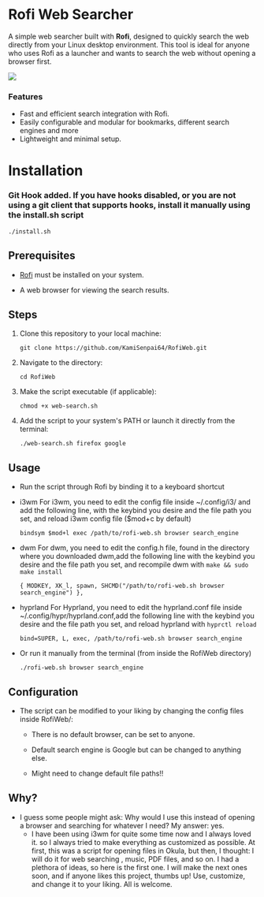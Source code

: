 # Rofi Web Searcher

A simple web searcher built with **Rofi**, designed to quickly search the web directly from your Linux desktop environment. This tool is ideal for anyone who uses Rofi as a launcher and wants to search the web without opening a browser first.

![](https://github.com/KamiSenpai64/RofiWeb/blob/master/untitled.gif)

### Features

- Fast and efficient search integration with Rofi.
- Easily configurable and modular for bookmarks, different search engines and more
- Lightweight and minimal setup.

# Installation

### Git Hook added. If you have hooks disabled, or you are not using a git client that supports hooks, install it manually using the install.sh script
	
	./install.sh

## Prerequisites

- [Rofi](https://github.com/davatorium/rofi) must be installed on your system.

- A web browser for viewing the search results.

## Steps

1. Clone this repository to your local machine:

	``git clone https://github.com/KamiSenpai64/RofiWeb.git``

2. Navigate to the directory:
	
	``cd RofiWeb``

3. Make the script executable (if applicable):
	
	``chmod +x web-search.sh``

4. Add the script to your system's PATH or launch it directly from the terminal:
	
	``./web-search.sh firefox google``

## Usage

- Run the script through Rofi by binding it to a keyboard shortcut 

- i3wm
	For i3wm, you need to edit the config file inside ~/.config/i3/ and add the following line, with the keybind you desire and the file path you set, and reload i3wm config file ($mod+c by default)

	```
	bindsym $mod+l exec /path/to/rofi-web.sh browser search_engine
	```

- dwm 
	For dwm, you need to edit the config.h file, found in the directory where you downloaded dwm,add the following line with the keybind you desire and the file path you set, and recompile dwm with `make && sudo make install`
	
	```
	{ MODKEY, XK_l, spawn, SHCMD("/path/to/rofi-web.sh browser search_engine") },
	```

- hyprland
	For Hyprland, you need to edit the hyprland.conf file inside ~/.config/hypr/hyprland.conf,add the following line with the keybind you desire and the file path you set, and reload hyprland with `hyprctl reload`
	
	```
	bind=SUPER, L, exec, /path/to/rofi-web.sh browser search_engine
	```

- Or run it manually from the terminal (from inside the RofiWeb directory)
	
	```
	./rofi-web.sh browser search_engine
	```

## Configuration

- The script can be modified to your liking by changing the config files inside RofiWeb/:

	- There is no default browser, can be set to anyone.

	- Default search engine is Google but can be changed to anything else.
	
	- Might need to change default file paths!!

## Why?

- I guess some people might ask: Why would I use this instead of opening a browser and searching for whatever I need?
	My answer: yes.
	- I have been using i3wm for quite some time now and I always loved it. so I always tried to make everything as customized as possible. At first, this was a script for opening files in Okula, but then, I thought: I will do it for web searching , music, PDF files, and so on. I had a plethora of ideas, so here is the first one. I will make the next ones soon, and if anyone likes this project, thumbs up! Use, customize, and change it to your liking. All is welcome.
